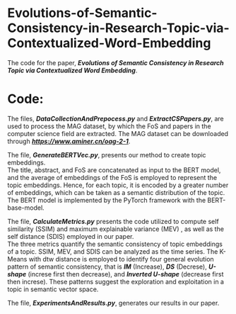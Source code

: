# Evolutions-of-Semantic-Consistency-in-Research-Topic-via-Contextualized-Word-Embedding
The code for the paper,  ***Evolutions of Semantic Consistency in Research Topic via Contextualized Word Embedding***.

# Code:
The files, ***DataCollectionAndPrepocess.py*** and ***ExtractCSPapers.py***, are used to process the MAG dataset, by which the FoS and papers in the computer science field are extracted.  The MAG dataset can be downloaded through ***https://www.aminer.cn/oag-2-1***.
  
The file, ***GenerateBERTVec.py***, presents our method to create topic embeddings.  
The title, abstract, and FoS are concatenated as input to the BERT model, and the average of embeddings of the FoS is employed to represent the topic embeddings. Hence, for each topic, it is encoded by a greater number of embeddings, which can be taken as a semantic distribution of the topic.  The BERT model is implemented by the PyTorch framework with the BERT-base-model.
  
The file, ***CalculateMetrics.py*** presents the code utilized to compute self similarity (SSIM) and maximum explainable variance (MEV) , as well as the self distance (SDIS) employed in our paper.  
The three metrics quantify the semantic consistency of topic embeddings of a topic. SSIM, MEV, and SDIS can be analyzed as the time series. The K-Means with dtw distance is employed to identify four general evolution pattern of semantic consistency, that is ***IM*** (Increase), ***DS*** (Decrese), ***U-shape*** (increse first then decrease), and ***Inverted U-shape*** (decrease first then increse). These patterns suggest the exploration and exploitation in a topic in semantic vector space.
  
The file, ***ExperimentsAndResults.py***, generates our results in our paper.
